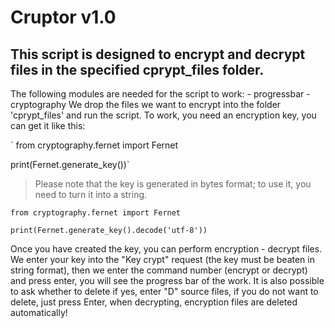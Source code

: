 # Cruptor v1.0
## This script is designed to encrypt and decrypt files in the specified cprypt_files folder.

The following modules are needed for the script to work: - progressbar - cryptography We drop the files we want to encrypt into the folder 'cprypt_files' and run the script. To work, you need an encryption key, you can get it like this:

` from cryptography.fernet import Fernet

 print(Fernet.generate_key())`

> Please note that the key is generated in bytes format; to use it, you need to turn it into a string.

`from cryptography.fernet import Fernet`

`print(Fernet.generate_key().decode('utf-8'))`

Once you have created the key, you can perform encryption - decrypt files.
We enter your key into the "Key crypt" request (the key must be beaten in string format), then we enter the command number (encrypt or decrypt) and press enter, you will see the progress bar of the work. It is also possible to ask whether to delete
if yes, enter "D" source files, if you do not want to delete, just press Enter, when decrypting, encryption files are deleted automatically!




